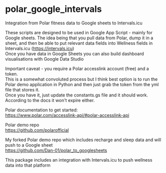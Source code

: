 # polar_google_intervals
Integration from Polar fitness data to Google sheets to Intervals.icu

These scripts are designed to be used in Google App Script - mainly for Google sheets.
The idea being that you pull data from Polar, dump it in a sheet, and then be able to put relevant data fields into Wellness fields in Intervals.icu (https://intervals.icu)  
Once you have data in Google Sheets you can also build dashboard visualisations with Google Data Studio  

Important caveat - you require a Polar accesslink account (free) and a token.  
This is a somewhat convoluted process but I think best option is to run the Polar demo application in Python and then just grab the token from the yml file that stores it.  
Once you have it, just update the constants.gs file and it should work. According to the docs it won't expire either.  

Polar documentation to get started:  
https://www.polar.com/accesslink-api/#polar-accesslink-api  

Polar demo repo  
https://github.com/polarofficial  

My forked Polar demo repo which includes recharge and sleep data and will push to a Google sheet  
https://github.com/Dan-01/polar_to_googlesheets  

This package includes an integration with Intervals.icu to push wellness data into that platform


